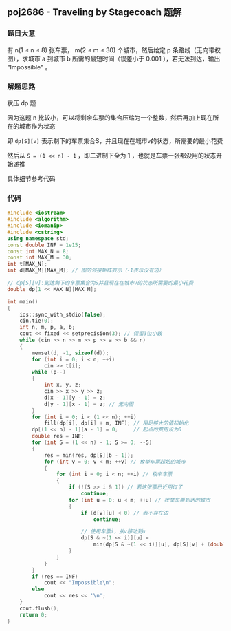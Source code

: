 ## poj2686 - Traveling by Stagecoach 题解



### 题目大意

有 n(1 ≤ n ≤ 8) 张车票， m(2 ≤ m ≤ 30) 个城市，然后给定 p 条路线（无向带权图），求城市 a 到城市 b 所需的最短时间（误差小于 0.001 ），若无法到达，输出 "Impossible" 。



### 解题思路

状压 dp 题

因为这题 n 比较小，可以将剩余车票的集合压缩为一个整数，然后再加上现在所在的城市作为状态

即 `dp[S][v]` 表示剩下的车票集合S，并且现在在城市v的状态，所需要的最小花费

然后从 `S = (1 << n) - 1` ，即二进制下全为 1 ，也就是车票一张都没用的状态开始递推

具体细节参考代码



### 代码

``` c++
#include <iostream>
#include <algorithm>
#include <iomanip>
#include <cstring>
using namespace std;
const double INF = 1e15;
const int MAX_N = 8;
const int MAX_M = 30;
int t[MAX_N];
int d[MAX_M][MAX_M]; // 图的邻接矩阵表示（-1表示没有边）

// dp[S][v]:到达剩下的车票集合为S并且现在在城市v的状态所需要的最小花费
double dp[1 << MAX_N][MAX_M];

int main()
{
    ios::sync_with_stdio(false);
    cin.tie(0);
    int n, m, p, a, b;
    cout << fixed << setprecision(3); // 保留3位小数
    while (cin >> n >> m >> p >> a >> b && n)
    {
        memset(d, -1, sizeof(d));
        for (int i = 0; i < n; ++i)
            cin >> t[i];
        while (p--)
        {
            int x, y, z;
            cin >> x >> y >> z;
            d[x - 1][y - 1] = z;
            d[y - 1][x - 1] = z; // 无向图
        }
        for (int i = 0; i < (1 << n); ++i)
            fill(dp[i], dp[i] + m, INF); // 用足够大的值初始化
        dp[(1 << n) - 1][a - 1] = 0;     // 起点的费用设为0
        double res = INF;
        for (int S = (1 << n) - 1; S >= 0; --S)
        {
            res = min(res, dp[S][b - 1]);
            for (int v = 0; v < m; ++v) // 枚举车票起始的城市
            {
                for (int i = 0; i < n; ++i) // 枚举车票
                {
                    if (!(S >> i & 1)) // 若这张票已近用过了
                        continue;
                    for (int u = 0; u < m; ++u) // 枚举车票到达的城市
                    {
                        if (d[v][u] < 0) // 若不存在边
                            continue;

                        // 使用车票i，从v移动到u
                        dp[S & ~(1 << i)][u] =
                            min(dp[S & ~(1 << i)][u], dp[S][v] + (double)d[v][u] / t[i]);
                    }
                }
            }
        }
        if (res == INF)
            cout << "Impossible\n";
        else
            cout << res << '\n';
    }
    cout.flush();
    return 0;
}
```

